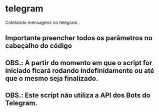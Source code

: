 # telegram
Coletando mensagens no telegram .

## Importante preencher todos os parâmetros no cabeçalho do código

## OBS.: A partir do momento em que o script for iniciado ficará rodando indefinidamente ou até que o mesmo seja finalizado.

## OBS.: Este script não utiliza a API dos Bots do Telegram.